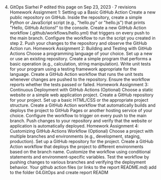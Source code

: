 04. GitOps
Siarhei P edited this page on Sep 23, 2023 · 7 revisions
Homework Assignment 1: Setting up a Basic GitHub Action
Create a new public repository on GitHub.
Inside the repository, create a simple Python or JavaScript script (e.g., "hello.py" or "hello.js") that prints "Hello, GitHub Actions!" to the console.
Create a new GitHub Action workflow (.github/workflows/hello.yml) that triggers on every push to the main branch.
Configure the workflow to run the script you created in step 2.
Push your changes to the repository and observe the GitHub Action run.
Homework Assignment 2: Building and Testing with GitHub Actions
Choose a programming language of your choice.
Set up a new or use an existing repository.
Create a simple program that performs a basic operation (e.g., calculation, string manipulation).
Write unit tests for your program using a testing framework appropriate for the language.
Create a GitHub Action workflow that runs the unit tests whenever changes are pushed to the repository.
Ensure the workflow reports whether the tests passed or failed.
Homework Assignment 3: Continuous Deployment with GitHub Actions (Optional)
Choose a static website or a simple web application project.
Create a GitHub repository for your project.
Set up a basic HTML/CSS or the appropriate project structure.
Create a GitHub Action workflow that automatically builds and deploys the project to GitHub Pages or another hosting service of your choice.
Configure the workflow to trigger on every push to the main branch.
Push changes to your repository and verify that the website or application is automatically deployed.
Homework Assignment 4: Customizing GitHub Actions Workflow (Optional)
Choose a project with multiple branches and environments (e.g., development, staging, production).
Set up a GitHub repository for the project.
Create a GitHub Action workflow that deploys the project to different environments based on the branch name.
Customize the workflow using conditional statements and environment-specific variables.
Test the workflow by pushing changes to various branches and verifying the deployment behavior.
Your github action files (or links to the report README.md) add to the folder 04.GitOps and create report READM
